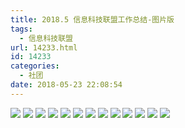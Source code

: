 ```yaml
---
title: 2018.5 信息科技联盟工作总结-图片版
tags:
  - 信息科技联盟
url: 14233.html
id: 14233
categories:
  - 社团
date: 2018-05-23 22:08:54
---
```


![](http://blog.echo.cool/wp-content/uploads/2018/05/幻灯片1.jpg) ![](http://blog.echo.cool/wp-content/uploads/2018/05/幻灯片2.jpg) ![](http://blog.echo.cool/wp-content/uploads/2018/05/幻灯片3.jpg) ![](http://blog.echo.cool/wp-content/uploads/2018/05/幻灯片4.jpg) ![](http://blog.echo.cool/wp-content/uploads/2018/05/幻灯片5.jpg) ![](http://blog.echo.cool/wp-content/uploads/2018/05/幻灯片6.jpg) ![](http://blog.echo.cool/wp-content/uploads/2018/05/幻灯片7.jpg) ![](http://blog.echo.cool/wp-content/uploads/2018/05/幻灯片8.jpg) ![](http://blog.echo.cool/wp-content/uploads/2018/05/幻灯片9.jpg) ![](http://blog.echo.cool/wp-content/uploads/2018/05/幻灯片10.jpg) ![](http://blog.echo.cool/wp-content/uploads/2018/05/幻灯片11.jpg) ![](http://blog.echo.cool/wp-content/uploads/2018/05/幻灯片12.jpg) ![](http://blog.echo.cool/wp-content/uploads/2018/05/幻灯片13.jpg)